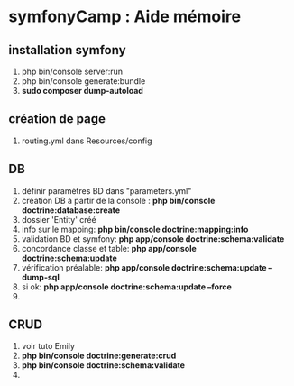 # symfonyCamp : Aide mémoire

## installation symfony

1. php bin/console server:run
2. php bin/console generate:bundle
3. **sudo composer dump-autoload**

## création de page

1. routing.yml dans Resources/config

## DB
1. définir paramètres BD dans "parameters.yml"
2. création DB à partir de la console : **php bin/console doctrine:database:create**
3. dossier 'Entity' créé
4. info sur le mapping: **php bin/console doctrine:mapping:info**
5. validation BD et symfony: **php app/console doctrine:schema:validate**
6. concordance classe et table: **php app/console doctrine:schema:update**
7. vérification préalable: **php app/console doctrine:schema:update –dump-sql**
8. si ok: **php app/console doctrine:schema:update –force**
9. 

## CRUD
1. voir tuto Emily
2. **php bin/console doctrine:generate:crud**
3. **php bin/console doctrine:schema:validate**
4. 
